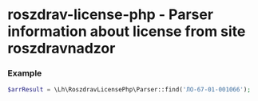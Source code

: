 # roszdrav-license-php - Parser information about license from site roszdravnadzor

### Example
```php
$arrResult = \Lh\RoszdravLicensePhp\Parser::find('ЛО-67-01-001066');
```
